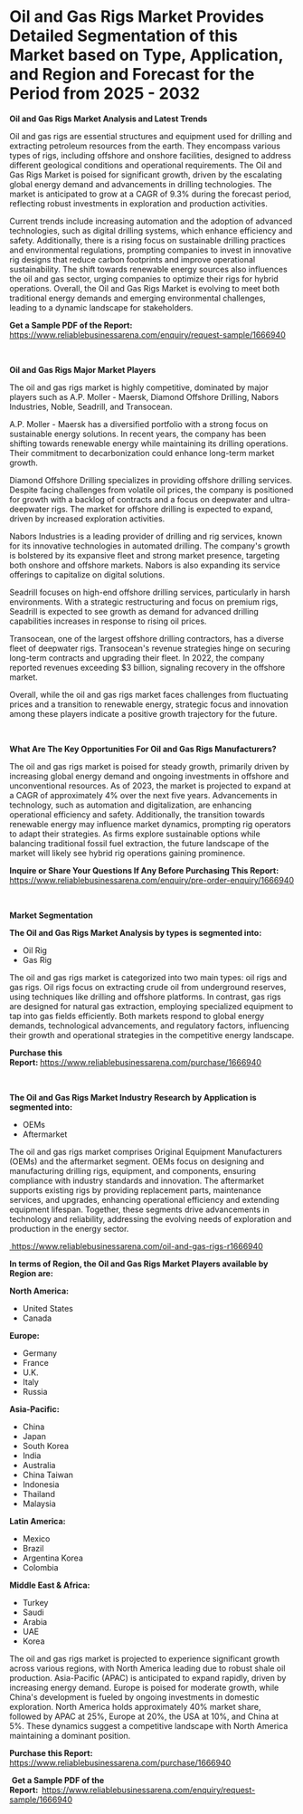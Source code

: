 <p><h1>Oil and Gas Rigs Market Provides Detailed Segmentation of this Market based on Type, Application, and Region and Forecast for the Period from 2025 - 2032</h1></p><p><strong>Oil and Gas Rigs Market Analysis and Latest Trends</strong></p>
<p><p>Oil and gas rigs are essential structures and equipment used for drilling and extracting petroleum resources from the earth. They encompass various types of rigs, including offshore and onshore facilities, designed to address different geological conditions and operational requirements. The Oil and Gas Rigs Market is poised for significant growth, driven by the escalating global energy demand and advancements in drilling technologies. The market is anticipated to grow at a CAGR of 9.3% during the forecast period, reflecting robust investments in exploration and production activities.</p><p>Current trends include increasing automation and the adoption of advanced technologies, such as digital drilling systems, which enhance efficiency and safety. Additionally, there is a rising focus on sustainable drilling practices and environmental regulations, prompting companies to invest in innovative rig designs that reduce carbon footprints and improve operational sustainability. The shift towards renewable energy sources also influences the oil and gas sector, urging companies to optimize their rigs for hybrid operations. Overall, the Oil and Gas Rigs Market is evolving to meet both traditional energy demands and emerging environmental challenges, leading to a dynamic landscape for stakeholders.</p></p>
<p><strong>Get a Sample PDF of the Report:&nbsp;</strong> <a href="https://www.reliablebusinessarena.com/enquiry/request-sample/1666940?utm_campaign=2737&utm_medium=2&utm_source=Github&utm_content=ia&utm_term=16042025&utm_id=oil-and-gas-rigs">https://www.reliablebusinessarena.com/enquiry/request-sample/1666940</a></p>
<p>&nbsp;</p>
<p><strong>Oil and Gas Rigs Major Market Players</strong></p>
<p><p>The oil and gas rigs market is highly competitive, dominated by major players such as A.P. Moller - Maersk, Diamond Offshore Drilling, Nabors Industries, Noble, Seadrill, and Transocean. </p><p>A.P. Moller - Maersk has a diversified portfolio with a strong focus on sustainable energy solutions. In recent years, the company has been shifting towards renewable energy while maintaining its drilling operations. Their commitment to decarbonization could enhance long-term market growth.</p><p>Diamond Offshore Drilling specializes in providing offshore drilling services. Despite facing challenges from volatile oil prices, the company is positioned for growth with a backlog of contracts and a focus on deepwater and ultra-deepwater rigs. The market for offshore drilling is expected to expand, driven by increased exploration activities.</p><p>Nabors Industries is a leading provider of drilling and rig services, known for its innovative technologies in automated drilling. The company's growth is bolstered by its expansive fleet and strong market presence, targeting both onshore and offshore markets. Nabors is also expanding its service offerings to capitalize on digital solutions.</p><p>Seadrill focuses on high-end offshore drilling services, particularly in harsh environments. With a strategic restructuring and focus on premium rigs, Seadrill is expected to see growth as demand for advanced drilling capabilities increases in response to rising oil prices.</p><p>Transocean, one of the largest offshore drilling contractors, has a diverse fleet of deepwater rigs. Transocean's revenue strategies hinge on securing long-term contracts and upgrading their fleet. In 2022, the company reported revenues exceeding $3 billion, signaling recovery in the offshore market.</p><p>Overall, while the oil and gas rigs market faces challenges from fluctuating prices and a transition to renewable energy, strategic focus and innovation among these players indicate a positive growth trajectory for the future.</p></p>
<p>&nbsp;</p>
<p><strong>What Are The Key Opportunities For Oil and Gas Rigs Manufacturers?</strong></p>
<p><p>The oil and gas rigs market is poised for steady growth, primarily driven by increasing global energy demand and ongoing investments in offshore and unconventional resources. As of 2023, the market is projected to expand at a CAGR of approximately 4% over the next five years. Advancements in technology, such as automation and digitalization, are enhancing operational efficiency and safety. Additionally, the transition towards renewable energy may influence market dynamics, prompting rig operators to adapt their strategies. As firms explore sustainable options while balancing traditional fossil fuel extraction, the future landscape of the market will likely see hybrid rig operations gaining prominence.</p></p>
<p><strong>Inquire or Share Your Questions If Any Before Purchasing This Report:</strong> <a href="https://www.reliablebusinessarena.com/enquiry/pre-order-enquiry/1666940?utm_campaign=2737&utm_medium=2&utm_source=Github&utm_content=ia&utm_term=16042025&utm_id=oil-and-gas-rigs">https://www.reliablebusinessarena.com/enquiry/pre-order-enquiry/1666940</a></p>
<p>&nbsp;</p>
<p><strong>Market Segmentation</strong></p>
<p><strong>The Oil and Gas Rigs Market Analysis by types is segmented into:</strong></p>
<p><ul><li>Oil Rig</li><li>Gas Rig</li></ul></p>
<p><p>The oil and gas rigs market is categorized into two main types: oil rigs and gas rigs. Oil rigs focus on extracting crude oil from underground reserves, using techniques like drilling and offshore platforms. In contrast, gas rigs are designed for natural gas extraction, employing specialized equipment to tap into gas fields efficiently. Both markets respond to global energy demands, technological advancements, and regulatory factors, influencing their growth and operational strategies in the competitive energy landscape.</p></p>
<p><strong>Purchase this Report:&nbsp;</strong><a href="https://www.reliablebusinessarena.com/purchase/1666940?utm_campaign=2737&utm_medium=2&utm_source=Github&utm_content=ia&utm_term=16042025&utm_id=oil-and-gas-rigs">https://www.reliablebusinessarena.com/purchase/1666940</a></p>
<p>&nbsp;</p>
<p><strong>The Oil and Gas Rigs Market Industry Research by Application is segmented into:</strong></p>
<p><ul><li>OEMs</li><li>Aftermarket</li></ul></p>
<p><p>The oil and gas rigs market comprises Original Equipment Manufacturers (OEMs) and the aftermarket segment. OEMs focus on designing and manufacturing drilling rigs, equipment, and components, ensuring compliance with industry standards and innovation. The aftermarket supports existing rigs by providing replacement parts, maintenance services, and upgrades, enhancing operational efficiency and extending equipment lifespan. Together, these segments drive advancements in technology and reliability, addressing the evolving needs of exploration and production in the energy sector.</p></p>
<p><a href="https://www.reliablebusinessarena.com/oil-and-gas-rigs-r1666940?utm_campaign=2737&utm_medium=2&utm_source=Github&utm_content=ia&utm_term=16042025&utm_id=oil-and-gas-rigs">&nbsp;https://www.reliablebusinessarena.com/oil-and-gas-rigs-r1666940</a></p>
<p><strong>In terms of Region, the Oil and Gas Rigs Market Players available by Region are:</strong></p>
<p>
    <p> <strong> North America: </strong>
        <ul>
            <li>United States</li>
            <li>Canada</li>
        </ul>
        </p> 
    <p> <strong> Europe: </strong>
        <ul>
            <li>Germany</li>
            <li>France</li>
            <li>U.K.</li>
            <li>Italy</li>
            <li>Russia</li>
        </ul>
        </p> 
    <p> <strong> Asia-Pacific: </strong>
        <ul>
            <li>China</li>
            <li>Japan</li>
            <li>South Korea</li>
            <li>India</li>
            <li>Australia</li>
            <li>China Taiwan</li>
            <li>Indonesia</li>
            <li>Thailand</li>
            <li>Malaysia</li>
        </ul>
        </p> 
    <p> <strong> Latin America: </strong>
        <ul>
            <li>Mexico</li>
            <li>Brazil</li>
            <li>Argentina Korea</li>
            <li>Colombia</li>
        </ul>
        </p> 
    <p> <strong> Middle East & Africa: </strong>
        <ul>
            <li>Turkey</li>
            <li>Saudi</li>
            <li>Arabia</li>
            <li>UAE</li>
            <li>Korea</li>
        </ul>
    </p>
    </p>
<p><p>The oil and gas rigs market is projected to experience significant growth across various regions, with North America leading due to robust shale oil production. Asia-Pacific (APAC) is anticipated to expand rapidly, driven by increasing energy demand. Europe is poised for moderate growth, while China's development is fueled by ongoing investments in domestic exploration. North America holds approximately 40% market share, followed by APAC at 25%, Europe at 20%, the USA at 10%, and China at 5%. These dynamics suggest a competitive landscape with North America maintaining a dominant position.</p></p>
<p><strong>Purchase this Report: </strong><a href="https://www.reliablebusinessarena.com/purchase/1666940?utm_campaign=2737&utm_medium=2&utm_source=Github&utm_content=ia&utm_term=16042025&utm_id=oil-and-gas-rigs">https://www.reliablebusinessarena.com/purchase/1666940</a></p>
<p>&nbsp;<strong>Get a Sample PDF of the Report:&nbsp;&nbsp;</strong><a href="https://www.reliablebusinessarena.com/enquiry/request-sample/1666940?utm_campaign=2737&utm_medium=2&utm_source=Github&utm_content=ia&utm_term=16042025&utm_id=oil-and-gas-rigs">https://www.reliablebusinessarena.com/enquiry/request-sample/1666940</a></p>
<p><strong></strong></p>
<p><p></p><p></p><p></p></p>